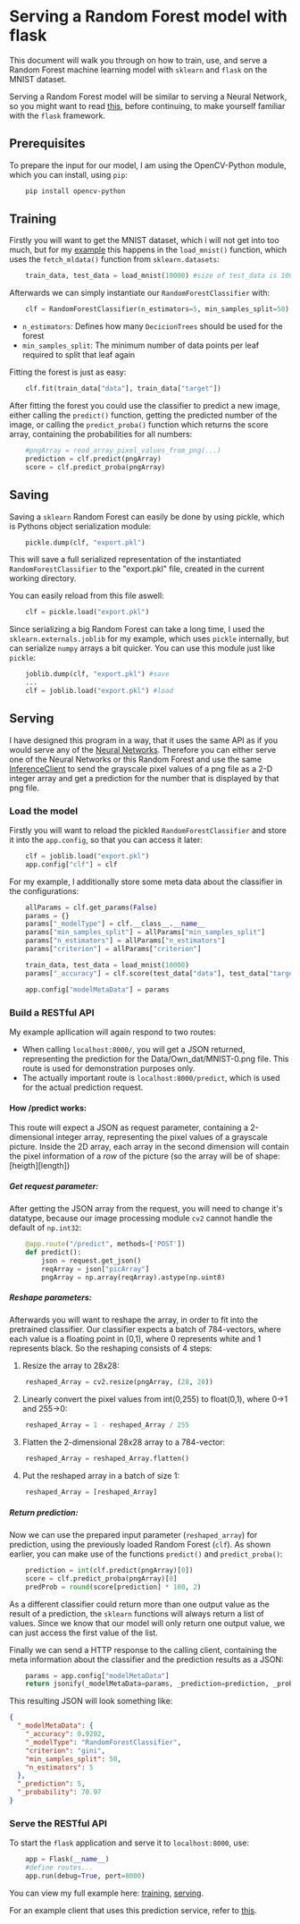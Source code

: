 # Serving a Random Forest model with flask

This document will walk you through on how to train, use, and serve a Random Forest machine learning model with `sklearn` and `flask` on the MNIST dataset.

Serving a Random Forest model will be similar to serving a Neural Network, so you might want to read [this](https://github.com/Matleo/MLPython2Java/tree/develop/Maschine%20Learning/NeuralNetwork/Serving), before continuing, to make yourself familiar with the `flask` framework.
## Prerequisites
To prepare the input for our model, I am using the OpenCV-Python module, which you can install, using `pip`:
```bash
	pip install opencv-python
```


## Training
Firstly you will want to get the MNIST dataset, which i will not get into too much, but for my [example](https://github.com/Matleo/MLPython2Java/blob/develop/Maschine%20Learning/RandomForest/IaaS/train.py) this happens in the `load_mnist()` function, which uses the `fetch_mldata()` function from `sklearn.datasets`:
```python
	train_data, test_data = load_mnist(10000) #size of test_data is 10000
```

Afterwards we can simply instantiate our `RandomForestClassifier` with:
```python
	clf = RandomForestClassifier(n_estimators=5, min_samples_split=50)
```
* `n_estimators`: Defines how many `DecicionTrees` should be used for the forest
* `min_samples_split`: The minimum number of data points per leaf required to split that leaf again

Fitting the forest is just as easy:
```python
	clf.fit(train_data["data"], train_data["target"])
```

After fitting the forest you could use the classifier to predict a new image, either calling the `predict()` function, getting the predicted number of the image, or calling the `predict_proba()` function which returns the score array, containing the probabilities for all numbers:
```python
	#pngArray = read_array_pixel_values_from_png(...)
	prediction = clf.predict(pngArray)
	score = clf.predict_proba(pngArray)
```

## Saving
Saving a `sklearn` Random Forest can easily be done by using pickle, which is Pythons object serialization module:
```python
	pickle.dump(clf, "export.pkl")
```
This will save a full serialized representation of the instantiated `RandomForestClassifier` to the "export.pkl" file, created in the current working directory. 

You can easily reload from this file aswell:
```python
	clf = pickle.load("export.pkl")
```

Since serializing a big Random Forest can take a long time, I used the `sklearn.externals.joblib` for my example, which uses `pickle` internally, but can serialize `numpy` arrays a bit quicker. You can use this module just like `pickle`:
```python
	joblib.dump(clf, "export.pkl") #save
	...
	clf = joblib.load("export.pkl") #load
```

## Serving
I have designed this program in a way, that it uses the same API as if you would serve any of the [Neural Networks](https://github.com/Matleo/MLPython2Java/tree/develop/Maschine%20Learning/NeuralNetwork/Serving). Therefore you can either serve one of the Neural Networks or this Random Forest and use the same [InferenceClient](https://github.com/Matleo/MLPython2Java/blob/develop/MaschineLearning4J/src/main/java/InferenceClient.java) to send the grayscale pixel values of a png file as a 2-D integer array and get a prediction for the number that is displayed by that png file.


### Load the model
Firstly you will want to reload the pickled `RandomForestClassifier` and store it into the `app.config`, so that you can access it later:
```python
	clf = joblib.load("export.pkl")
	app.config["clf"] = clf
```
For my example, I additionally store some meta data about the classifier in the configurations:
```python
	allParams = clf.get_params(False)
	params = {}
	params["_modelType"] = clf.__class__.__name__
	params["min_samples_split"] = allParams["min_samples_split"]
	params["n_estimators"] = allParams["n_estimators"]
	params["criterion"] = allParams["criterion"]

	train_data, test_data = load_mnist(10000)
	params["_accuracy"] = clf.score(test_data["data"], test_data["target"])

	app.config["modelMetaData"] = params
```

### Build a RESTful API

My example apllication will again respond to two routes:

* When calling `localhost:8000/`, you will get a JSON returned, representing the prediction for the Data/Own_dat/MNIST-0.png file. This route is used for demonstration purposes only.
* The actually important route is `localhost:8000/predict`, which is used for the actual prediction request. 
#### How /predict works: 
This route will expect a JSON as request parameter, containing a 2-dimensional integer array, representing the pixel values of a grayscale picture. Inside the 2D array, each array in the second dimension will contain the pixel information of a *row* of the picture (so the array will be of shape: [heigth][length])

##### Get request parameter:
After getting the JSON array from the request, you will need to change it's datatype, because our image processing module `cv2` cannot handle the default of `np.int32`:
```python
	@app.route("/predict", methods=['POST'])
	def predict():
		json = request.get_json()
		reqArray = json["picArray"]
		pngArray = np.array(reqArray).astype(np.uint8)
```

##### Reshape parameters:
Afterwards you will want to reshape the array, in order to fit into the pretrained classifier. Our classifier expects a batch of 784-vectors, where each value is a floating point in (0,1), where 0 represents white and 1 represents black. So the reshaping consists of 4 steps:
1. Resize the array to 28x28: 
```python
	reshaped_Array = cv2.resize(pngArray, (28, 28))
```
2. Linearly convert the pixel values from int(0,255) to float(0,1), where 0->1 and 255->0:
```python
	reshaped_Array = 1 - reshaped_Array / 255
```
3. Flatten the 2-dimensional 28x28 array to a 784-vector:
```python
	reshaped_Array = reshaped_Array.flatten()
```
4. Put the reshaped array in a batch of size 1:
```python
	reshaped_Array = [reshaped_Array]
```

##### Return prediction:
Now we can use the prepared input parameter (`reshaped_array`) for prediction, using the previously loaded Random Forest (`clf`). As shown earlier, you can make use of the functions `predict()` and `predict_proba()`:
```python
	prediction = int(clf.predict(pngArray)[0])
	score = clf.predict_proba(pngArray)[0]
	predProb = round(score[prediction] * 100, 2)
```
As a different classifier could return more than one output value as the result of a prediction, the `sklearn` functions will always return a list of values. Since we know that our model will only return one output value, we can just access the first value of the list. 

Finally we can send a HTTP response to the calling client, containing the meta information about the classifier and the prediction results as a JSON:
```python
	params = app.config["modelMetaData"]
	return jsonify(_modelMetaData=params, _prediction=prediction, _probability=predProb)
```
This resulting JSON will look something like:
```json
{
  "_modelMetaData": {
    "_accuracy": 0.9202, 
    "_modelType": "RandomForestClassifier", 
    "criterion": "gini", 
    "min_samples_split": 50, 
    "n_estimators": 5
  }, 
  "_prediction": 5, 
  "_probability": 70.97
}
```

### Serve the RESTful API
To start the `flask` application and serve it to `localhost:8000`, use:
```python
	app = Flask(__name__)
	#define routes...
	app.run(debug=True, port=8000)
```

You can view my full example here: [training](https://github.com/Matleo/MLPython2Java/blob/develop/Maschine%20Learning/RandomForest/IaaS/train.py), [serving](https://github.com/Matleo/MLPython2Java/blob/develop/Maschine%20Learning/RandomForest/IaaS/serve.py).

For an example client that uses this prediction service, refer to [this](https://github.com/Matleo/MLPython2Java/tree/develop/MaschineLearning4J/src/main/java).

